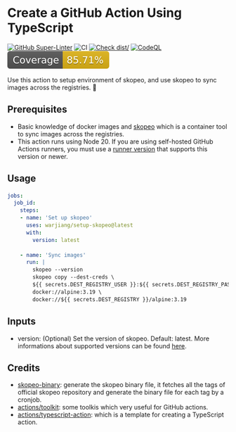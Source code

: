 # Create a GitHub Action Using TypeScript

[![GitHub Super-Linter](https://github.com/actions/typescript-action/actions/workflows/linter.yml/badge.svg)](https://github.com/super-linter/super-linter)
![CI](https://github.com/actions/typescript-action/actions/workflows/ci.yml/badge.svg)
[![Check dist/](https://github.com/actions/typescript-action/actions/workflows/check-dist.yml/badge.svg)](https://github.com/actions/typescript-action/actions/workflows/check-dist.yml)
[![CodeQL](https://github.com/actions/typescript-action/actions/workflows/codeql-analysis.yml/badge.svg)](https://github.com/actions/typescript-action/actions/workflows/codeql-analysis.yml)
[![Coverage](./badges/coverage.svg)](./badges/coverage.svg)

Use this action to setup environment of skopeo,
and use skopeo to sync images across the registries. :rocket:

## Prerequisites

- Basic knowledge of docker images and
[skopeo](https://github.com/containers/skopeo) which
is a container tool to sync images across the registries.
- This action runs using Node 20.
If you are using self-hosted
GitHub Actions runners, you must use a
[runner version](https://github.com/actions/virtual-environments)
that supports this version or newer.

## Usage

```yaml
jobs:
  job_id:
    steps:
    - name: 'Set up skopeo'
      uses: warjiang/setup-skopeo@latest
      with:
        version: latest

    - name: 'Sync images'
      run: |
        skopeo --version
        skopeo copy --dest-creds \
        ${{ secrets.DEST_REGISTRY_USER }}:${{ secrets.DEST_REGISTRY_PASSWORD }} \
        docker://alpine:3.19 \
        docker://${{ secrets.DEST_REGISTRY }}/alpine:3.19
```

## Inputs

- version: (Optional) Set the version of skopeo.
Default: latest. More informations about supported versions
can be found [here](https://github.com/lework/skopeo-binary/blob/master/version.txt).

## Credits

- [skopeo-binary](https://github.com/lework/skopeo-binary):
generate the skopeo binary file,
it fetches all the tags of official skopeo repository
and generate the binary file for each tag by a cronjob.
- [actions/toolkit](https://github.com/actions/toolkit):
some toolkis which very useful for GitHub actions.
- [actions/typescript-action](https://github.com/actions/typescript-action):
which is a template for creating a TypeScript action.
